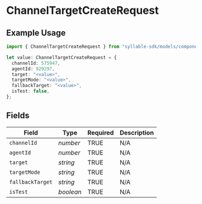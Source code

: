 # ChannelTargetCreateRequest

## Example Usage

```typescript
import { ChannelTargetCreateRequest } from "syllable-sdk/models/components";

let value: ChannelTargetCreateRequest = {
  channelId: 575947,
  agentId: 929297,
  target: "<value>",
  targetMode: "<value>",
  fallbackTarget: "<value>",
  isTest: false,
};
```

## Fields

| Field              | Type               | Required           | Description        |
| ------------------ | ------------------ | ------------------ | ------------------ |
| `channelId`        | *number*           | TRUE | N/A                |
| `agentId`          | *number*           | TRUE | N/A                |
| `target`           | *string*           | TRUE | N/A                |
| `targetMode`       | *string*           | TRUE | N/A                |
| `fallbackTarget`   | *string*           | TRUE | N/A                |
| `isTest`           | *boolean*          | TRUE | N/A                |